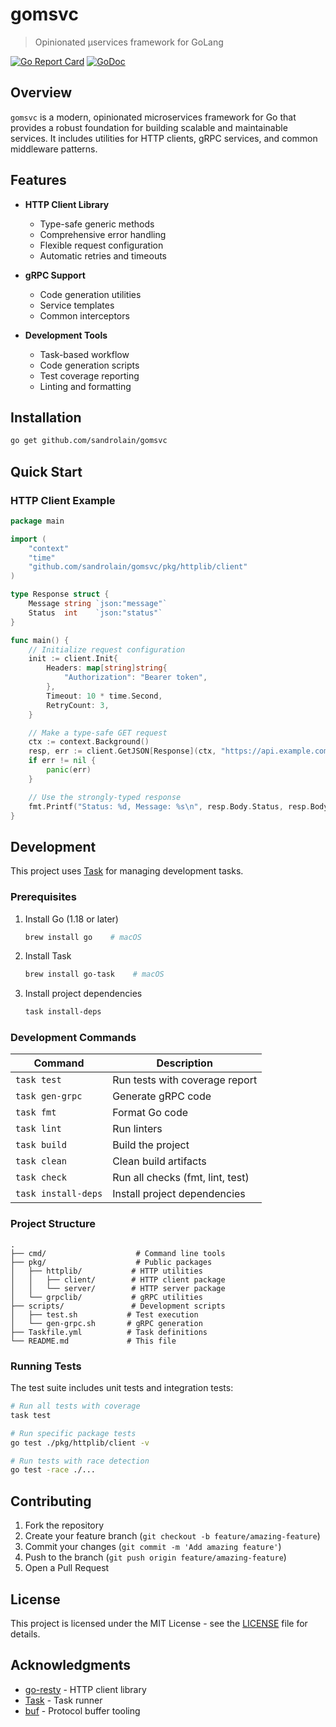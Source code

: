 # gomsvc

> Opinionated µservices framework for GoLang

[![Go Report Card](https://goreportcard.com/badge/github.com/sandrolain/gomsvc)](https://goreportcard.com/report/github.com/sandrolain/gomsvc)
[![GoDoc](https://godoc.org/github.com/sandrolain/gomsvc?status.svg)](https://godoc.org/github.com/sandrolain/gomsvc)

## Overview

`gomsvc` is a modern, opinionated microservices framework for Go that provides a robust foundation for building scalable and maintainable services. It includes utilities for HTTP clients, gRPC services, and common middleware patterns.

## Features

- **HTTP Client Library**
  - Type-safe generic methods
  - Comprehensive error handling
  - Flexible request configuration
  - Automatic retries and timeouts

- **gRPC Support**
  - Code generation utilities
  - Service templates
  - Common interceptors

- **Development Tools**
  - Task-based workflow
  - Code generation scripts
  - Test coverage reporting
  - Linting and formatting

## Installation

```bash
go get github.com/sandrolain/gomsvc
```

## Quick Start

### HTTP Client Example

```go
package main

import (
    "context"
    "time"
    "github.com/sandrolain/gomsvc/pkg/httplib/client"
)

type Response struct {
    Message string `json:"message"`
    Status  int    `json:"status"`
}

func main() {
    // Initialize request configuration
    init := client.Init{
        Headers: map[string]string{
            "Authorization": "Bearer token",
        },
        Timeout: 10 * time.Second,
        RetryCount: 3,
    }

    // Make a type-safe GET request
    ctx := context.Background()
    resp, err := client.GetJSON[Response](ctx, "https://api.example.com/data", init)
    if err != nil {
        panic(err)
    }

    // Use the strongly-typed response
    fmt.Printf("Status: %d, Message: %s\n", resp.Body.Status, resp.Body.Message)
}
```

## Development

This project uses [Task](https://taskfile.dev) for managing development tasks.

### Prerequisites

1. Install Go (1.18 or later)
   ```bash
   brew install go    # macOS
   ```

2. Install Task
   ```bash
   brew install go-task    # macOS
   ```

3. Install project dependencies
   ```bash
   task install-deps
   ```

### Development Commands

| Command | Description |
|---------|-------------|
| `task test` | Run tests with coverage report |
| `task gen-grpc` | Generate gRPC code |
| `task fmt` | Format Go code |
| `task lint` | Run linters |
| `task build` | Build the project |
| `task clean` | Clean build artifacts |
| `task check` | Run all checks (fmt, lint, test) |
| `task install-deps` | Install project dependencies |

### Project Structure

```
.
├── cmd/                    # Command line tools
├── pkg/                    # Public packages
│   ├── httplib/           # HTTP utilities
│   │   ├── client/        # HTTP client package
│   │   └── server/        # HTTP server package
│   └── grpclib/           # gRPC utilities
├── scripts/               # Development scripts
│   ├── test.sh           # Test execution
│   └── gen-grpc.sh       # gRPC generation
├── Taskfile.yml          # Task definitions
└── README.md             # This file
```

### Running Tests

The test suite includes unit tests and integration tests:

```bash
# Run all tests with coverage
task test

# Run specific package tests
go test ./pkg/httplib/client -v

# Run tests with race detection
go test -race ./...
```

## Contributing

1. Fork the repository
2. Create your feature branch (`git checkout -b feature/amazing-feature`)
3. Commit your changes (`git commit -m 'Add amazing feature'`)
4. Push to the branch (`git push origin feature/amazing-feature`)
5. Open a Pull Request

## License

This project is licensed under the MIT License - see the [LICENSE](LICENSE) file for details.

## Acknowledgments

- [go-resty](https://github.com/go-resty/resty) - HTTP client library
- [Task](https://taskfile.dev) - Task runner
- [buf](https://buf.build) - Protocol buffer tooling